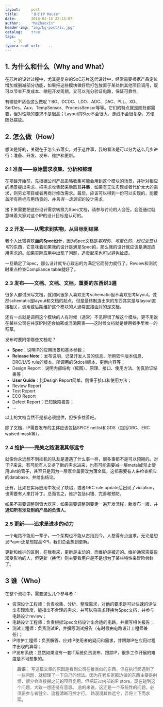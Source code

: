 ```yaml
---
layout:     post
title:      "关于IP Reuse"
date:       2018-04-18 22:15:07
author:     "MaZhaoxin"
header-img: "img/bg-post/ic.jpg"
catalog:    true
tags:
    - IC
typora-root-url:	..
---
```


## 1. 为什么和什么（Why and What）

在芯片的设计过程中，尤其是复杂的SoC芯片迭代设计中，经常需要根据产品定位增加或删减部分功能，如果把这些模块做好后打包放置于某处供其他项目调用，既可以节省开发成本、缩短开发周期，又可以充分验证电路，保证可靠性。

有哪些IP适合这么做呢？BG、DCDC、LDO、ADC、DAC、PLL、XO、SerDes、Aux、TempSensor、ProcessSensor等等。它们的特点就是随处都需要，但对性能的要求不是很高；Layout的Size不会很大，走线不会很复杂，方便随处摆放。

## 2. 怎么做（How） 

想法是好的，关键在于怎么去落实。对于这件事，我的看法是可以分为这么几步进行：准备、开发、发布、维护和更新。

### 2.1 准备——原始需求收集、分析和整理

在项目开始前，先根据公司产品策略收集可能会用到这个模块的场景，并针对相应的场景提出需求。把需求收集起来后取其**并集**，如果有无法实现或者代价太大的需求，则另立项目或者再商讨修改需求。最后，应该可以得到一份可以实现的、能覆盖所有目标应用场景的、并且*有一定远见*的设计需求。

接下来需要把这份设计需求转换为Spec文档，请参与讨论的人会签。会签通过就意味着大家对这个IP的设计目标是认可的。

### 2.2 开发——从需求到实物，从目标到结果

我个人比较喜欢**面向Spec设计**，因为Spec文档是*客观的*、*可量化的*、*经过会签认可*的东西，它意味着如果我的设计是满足Spec的，那么我的设计就应该是满足应用需求的。如果实际应用中出现了问题，追责起来也可以避免扯皮。

一旦确定了Spec，那么设计就专心致志的为满足它而努力就行了。Review和测试时重点检查Compliance table就好了。

### 2.3 发布——文档、文档、文档，重要的东西说3遍

很多人都讨厌写文档，就如同很多人喜欢思考schematic但不喜欢思考layout。诚然schematic是layout和文档的起点，但是最终制造出来的东西其实是与layout直接相关，调用或后期维护这个模块的人通常直接面对的是文档。

还有一点就是调用这个模块的人有时候（通常）不见得很了解这个模块，更不用说在某些公司在共享IP时还会加密或混淆网表——这时候文档就是使用者手里唯一的稻草。

发布时要附带哪些文档呢？

 - **Spec**：说明IP的应用场景和基本参数；
 - **Release Note**：发布说明，记录开发人员的信息、所用软件版本信息、DRC/LVS rule的版本、所调用的Stdcell版本、更新内容等；
 - Design Report：说明内部结构（框图）、原理、接口、使用方法、仿真验证结果等；
 - **User Guide**：比Design Report简单，侧重于接口和使用方法；
 - Review Report
 - Test Report
 - ECO Report
 - Defect Report：已知缺陷报告；
 - …

以上的文档当然不是都必须提供，但多多益善吧。

除了文档，IP需要发布的主体应该包括SPICE netlist和GDS（包括DRC、ERC waived mask等）。

### 2.4 维护——完美之路漫漫其修远兮

就像你永远想不到挂机的队友是遭遇了什么事一样，很多事都不是可以预期的。对于IP来说，有可能有人又提了新的需求进来，也有可能需要减一层metal或禁止使用ulvt的管子，甚至只是因为一层厚金属要改为薄金属，这都需要有人来检查相应的database，并给出结论。

还有，比如在实际应用中发现了缺陷，或者DRC rule update后出现了violation，也需要有人来打补丁。总而言之，维护包括纠错、完善和预防。

如果不需要调整则皆大欢喜，如果需要调整则要走一遍开发流程，新发布一版，并**通知所有涉及到的产品的负责人**。

### 2.5 更新——追求是进步的动力

一个电路不能用一辈子，一个架构也不能从古用到今。人总得有点追求，无论是想发Paper还是想提高KPI，我们总会想到更新。

更新和维护的区别，在我看来，更新是主动的，而维护是被迫的。维护通常需要告知受影响的人，但更新（换代）则主要看用户是不是想为了某些特性来冒险尝鲜了。

## 3 谁（Who）

在整个流程中，需要这么几个参与者：

 - 资深设计工程师：负责收集、分析、整理需求，对他的要求是可以快速的评估出实现难度，能指出不合理的需求，并可以将需求转换为Spec文档，并参与电路设计review；
 - 电路设计工程师：负责根据Spec文档设计出合适的电路，并撰写相关报告；
 - 测试工程师：负责测试IP，并撰写测试报告（有时候由电路设计工程师兼任）；
 - IP维护工程师：负责解答、应对IP使用者的疑问和需求，并跟踪IP在应用过程中出现的异常；
 - IP发布系统：显然如果没有一套IT系统负责发布、跟踪IP，很多工作开展的难度是不可想象的。

> **后语：**
> 写这篇文章的原因是看到公司在推类似的东西，但在执行面遇到了一些问题，就梳理了一下自己的想法。因为在老东家那边做的东西主要是射频，很少会直接搬之前的项目复用，但把玩过内部的IP store。现在碰到这个问题，大致一想还挺有意思。
> 总的来说，这还是一个系统性的问题，必须要参与者健全、流程清晰可控才行。
> 路漫漫其修远兮，吾将上下而求索。

